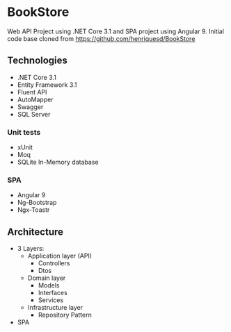 # BookStore
Web API Project using .NET Core 3.1 and SPA project using Angular 9. Initial code base cloned from https://github.com/henriquesd/BookStore

## Technologies
- .NET Core 3.1
- Entity Framework 3.1
- Fluent API
- AutoMapper
- Swagger
- SQL Server

### Unit tests
- xUnit
- Moq
- SQLite In-Memory database

### SPA
- Angular 9
- Ng-Bootstrap
- Ngx-Toastr

## Architecture
- 3 Layers:
  - Application layer (API)
    - Controllers
    - Dtos
  - Domain layer
    - Models
    - Interfaces
    - Services
  - Infrastructure layer
    - Repository Pattern
- SPA